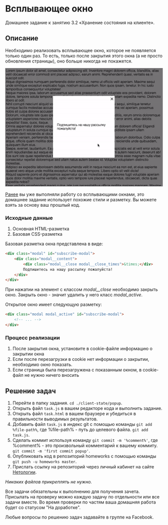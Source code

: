 # Всплывающее окно

Домашнее задание к занятию 3.2 «Хранение состояния на клиенте».

## Описание 

Необходимо реализовать всплывающее окно, которое не появляется только один раз. 
То есть, только после закрытия этого окна (а не просто обновления страницы), 
оно больше никогда не покажется.

![Demo](./demo.gif)

[Ранее](../../element-search/popups) вы уже выполняли работу со всплывающими окнами, это домашнее задание
использует похожие стили и разметку. Вы можете взять за основу ваш прошлый код.

### Исходные данные

1. Основная HTML-разметка
2. Базовая CSS-разметка

Базовая разметка окна представлена в виде:

```html
<div class="modal" id="subscribe-modal">
    <div class="modal__content">
        <div class="modal__close modal__close_times">&times;</div>
        Подпишитесь на нашу рассылку пожалуйста!
    </div>
</div>
```

При нажатии на элемент с классом *modal__close* необходимо закрыть окно.
Закрыть окно - значит удалить у него класс *modal_active*.

Открытое окно имеет следующую разметку:

```html
<div class="modal modal_active" id="subscribe-modal">
    <!-- ... -->
</div>
```

### Процесс реализации

1. После закрытия окна, установите в cookie-файле информацию о закрытии окна
2. Если после перезагрузки в cookie нет информации о закрытии, необходимо 
окно показать.
3. Если страница была перезагружена с показанным окном, в cookie-файл не нужно
ничего вносить

## Решение задач

1. Перейти в папку задания. `cd ./client-state/popup`.
2. Открыть файл `task.js` в вашем редакторе кода и выполнить задание.
3. Открыть файл `task.html` в вашем браузере и убедиться в правильности выводимых результатов.
4. Добавить файл `task.js` в индекс git с помощью команды `git add %file-path%`, где %file-path% - путь до целевого файла. `git add task.js`.
5. Сделать коммит используя команду `git commit -m '%comment%'`, где %comment% - это произвольный комментарий к вашему коммиту. `git commit -m 'first commit popup'`.
6. Опубликовать код в репозиторий homeworks с помощью команды `git push -u homeworks master`.
7. Прислать ссылку на репозиторий через личный кабинет на сайте [Нетологии][6].

[0]: https://github.com/
[1]: https://www.sublimetext.com/
[2]: https://code.visualstudio.com/
[3]: https://github.com/netology-code/guides/tree/master/github
[4]: https://git-scm.com/
[5]: https://github.com/netology-code/guides/blob/master/git/REAMDE.md
[6]: https://netology.ru/

*Никаких файлов прикреплять не нужно.*

Все задачи обязательны к выполнению для получения зачета. Присылать на проверку можно каждую задачу по отдельности или все задачи вместе. Во время проверки по частям ваша домашняя работа будет со статусом "На доработке".

Любые вопросы по решению задач задавайте в группе на Facebook.
